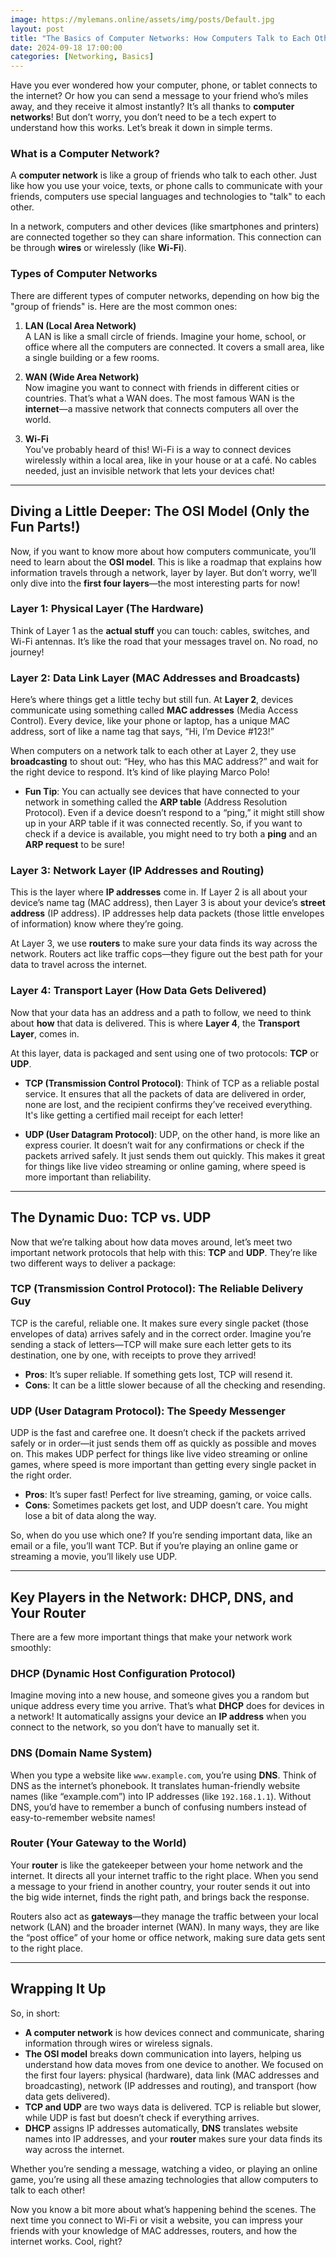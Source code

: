 ```yaml
---
image: https://mylemans.online/assets/img/posts/Default.jpg
layout: post
title: "The Basics of Computer Networks: How Computers Talk to Each Other"
date: 2024-09-18 17:00:00
categories: [Networking, Basics]
---
```


Have you ever wondered how your computer, phone, or tablet connects to the internet? Or how you can send a message to your friend who’s miles away, and they receive it almost instantly? It’s all thanks to **computer networks**! But don’t worry, you don’t need to be a tech expert to understand how this works. Let’s break it down in simple terms.

### What is a Computer Network?

A **computer network** is like a group of friends who talk to each other. Just like how you use your voice, texts, or phone calls to communicate with your friends, computers use special languages and technologies to "talk" to each other.

In a network, computers and other devices (like smartphones and printers) are connected together so they can share information. This connection can be through **wires** or wirelessly (like **Wi-Fi**).

### Types of Computer Networks

There are different types of computer networks, depending on how big the "group of friends" is. Here are the most common ones:

1. **LAN (Local Area Network)**  
   A LAN is like a small circle of friends. Imagine your home, school, or office where all the computers are connected. It covers a small area, like a single building or a few rooms.

2. **WAN (Wide Area Network)**  
   Now imagine you want to connect with friends in different cities or countries. That’s what a WAN does. The most famous WAN is the **internet**—a massive network that connects computers all over the world.

3. **Wi-Fi**  
   You've probably heard of this! Wi-Fi is a way to connect devices wirelessly within a local area, like in your house or at a café. No cables needed, just an invisible network that lets your devices chat!

---

## Diving a Little Deeper: The OSI Model (Only the Fun Parts!)

Now, if you want to know more about how computers communicate, you’ll need to learn about the **OSI model**. This is like a roadmap that explains how information travels through a network, layer by layer. But don’t worry, we’ll only dive into the **first four layers**—the most interesting parts for now!

### Layer 1: Physical Layer (The Hardware)

Think of Layer 1 as the **actual stuff** you can touch: cables, switches, and Wi-Fi antennas. It’s like the road that your messages travel on. No road, no journey!

### Layer 2: Data Link Layer (MAC Addresses and Broadcasts)

Here’s where things get a little techy but still fun. At **Layer 2**, devices communicate using something called **MAC addresses** (Media Access Control). Every device, like your phone or laptop, has a unique MAC address, sort of like a name tag that says, “Hi, I’m Device #123!”

When computers on a network talk to each other at Layer 2, they use **broadcasting** to shout out: “Hey, who has this MAC address?” and wait for the right device to respond. It’s kind of like playing Marco Polo!

- **Fun Tip**: You can actually see devices that have connected to your network in something called the **ARP table** (Address Resolution Protocol). Even if a device doesn’t respond to a “ping,” it might still show up in your ARP table if it was connected recently. So, if you want to check if a device is available, you might need to try both a **ping** and an **ARP request** to be sure!

### Layer 3: Network Layer (IP Addresses and Routing)

This is the layer where **IP addresses** come in. If Layer 2 is all about your device’s name tag (MAC address), then Layer 3 is about your device’s **street address** (IP address). IP addresses help data packets (those little envelopes of information) know where they’re going.

At Layer 3, we use **routers** to make sure your data finds its way across the network. Routers act like traffic cops—they figure out the best path for your data to travel across the internet.

### Layer 4: Transport Layer (How Data Gets Delivered)

Now that your data has an address and a path to follow, we need to think about **how** that data is delivered. This is where **Layer 4**, the **Transport Layer**, comes in. 

At this layer, data is packaged and sent using one of two protocols: **TCP** or **UDP**.

- **TCP (Transmission Control Protocol)**: Think of TCP as a reliable postal service. It ensures that all the packets of data are delivered in order, none are lost, and the recipient confirms they’ve received everything. It's like getting a certified mail receipt for each letter!

- **UDP (User Datagram Protocol)**: UDP, on the other hand, is more like an express courier. It doesn’t wait for any confirmations or check if the packets arrived safely. It just sends them out quickly. This makes it great for things like live video streaming or online gaming, where speed is more important than reliability.

---

## The Dynamic Duo: TCP vs. UDP

Now that we’re talking about how data moves around, let’s meet two important network protocols that help with this: **TCP** and **UDP**. They’re like two different ways to deliver a package:

### **TCP (Transmission Control Protocol): The Reliable Delivery Guy**

TCP is the careful, reliable one. It makes sure every single packet (those envelopes of data) arrives safely and in the correct order. Imagine you’re sending a stack of letters—TCP will make sure each letter gets to its destination, one by one, with receipts to prove they arrived!

- **Pros**: It’s super reliable. If something gets lost, TCP will resend it.
- **Cons**: It can be a little slower because of all the checking and resending.

### **UDP (User Datagram Protocol): The Speedy Messenger**

UDP is the fast and carefree one. It doesn’t check if the packets arrived safely or in order—it just sends them off as quickly as possible and moves on. This makes UDP perfect for things like live video streaming or online games, where speed is more important than getting every single packet in the right order.

- **Pros**: It’s super fast! Perfect for live streaming, gaming, or voice calls.
- **Cons**: Sometimes packets get lost, and UDP doesn’t care. You might lose a bit of data along the way.

So, when do you use which one? If you’re sending important data, like an email or a file, you’ll want TCP. But if you’re playing an online game or streaming a movie, you’ll likely use UDP.

---

## Key Players in the Network: DHCP, DNS, and Your Router

There are a few more important things that make your network work smoothly:

### **DHCP (Dynamic Host Configuration Protocol)**

Imagine moving into a new house, and someone gives you a random but unique address every time you arrive. That’s what **DHCP** does for devices in a network! It automatically assigns your device an **IP address** when you connect to the network, so you don’t have to manually set it.

### **DNS (Domain Name System)**

When you type a website like `www.example.com`, you’re using **DNS**. Think of DNS as the internet’s phonebook. It translates human-friendly website names (like “example.com”) into IP addresses (like `192.168.1.1`). Without DNS, you’d have to remember a bunch of confusing numbers instead of easy-to-remember website names!

### **Router (Your Gateway to the World)**

Your **router** is like the gatekeeper between your home network and the internet. It directs all your internet traffic to the right place. When you send a message to your friend in another country, your router sends it out into the big wide internet, finds the right path, and brings back the response.

Routers also act as **gateways**—they manage the traffic between your local network (LAN) and the broader internet (WAN). In many ways, they are like the “post office” of your home or office network, making sure data gets sent to the right place.

---

## Wrapping It Up

So, in short:

- **A computer network** is how devices connect and communicate, sharing information through wires or wireless signals.
- **The OSI model** breaks down communication into layers, helping us understand how data moves from one device to another. We focused on the first four layers: physical (hardware), data link (MAC addresses and broadcasting), network (IP addresses and routing), and transport (how data gets delivered).
- **TCP and UDP** are two ways data is delivered. TCP is reliable but slower, while UDP is fast but doesn’t check if everything arrives.
- **DHCP** assigns IP addresses automatically, **DNS** translates website names into IP addresses, and your **router** makes sure your data finds its way across the internet.

Whether you’re sending a message, watching a video, or playing an online game, you’re using all these amazing technologies that allow computers to talk to each other!

Now you know a bit more about what’s happening behind the scenes. The next time you connect to Wi-Fi or visit a website, you can impress your friends with your knowledge of MAC addresses, routers, and how the internet works. Cool, right?
